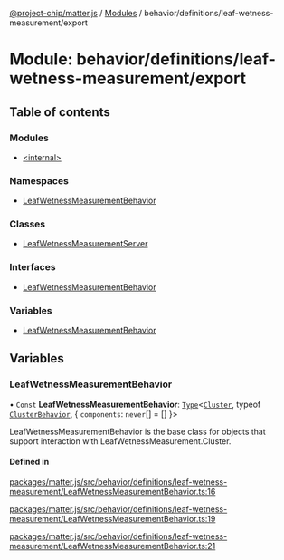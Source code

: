 [@project-chip/matter.js](../README.md) / [Modules](../modules.md) / behavior/definitions/leaf-wetness-measurement/export

# Module: behavior/definitions/leaf-wetness-measurement/export

## Table of contents

### Modules

- [\<internal\>](behavior_definitions_leaf_wetness_measurement_export._internal_.md)

### Namespaces

- [LeafWetnessMeasurementBehavior](behavior_definitions_leaf_wetness_measurement_export.LeafWetnessMeasurementBehavior.md)

### Classes

- [LeafWetnessMeasurementServer](../classes/behavior_definitions_leaf_wetness_measurement_export.LeafWetnessMeasurementServer.md)

### Interfaces

- [LeafWetnessMeasurementBehavior](../interfaces/behavior_definitions_leaf_wetness_measurement_export.LeafWetnessMeasurementBehavior-1.md)

### Variables

- [LeafWetnessMeasurementBehavior](behavior_definitions_leaf_wetness_measurement_export.md#leafwetnessmeasurementbehavior)

## Variables

### LeafWetnessMeasurementBehavior

• `Const` **LeafWetnessMeasurementBehavior**: [`Type`](../interfaces/behavior_cluster_export.ClusterBehavior.Type.md)\<[`Cluster`](../interfaces/cluster_export.LeafWetnessMeasurement.Cluster.md), typeof [`ClusterBehavior`](behavior_cluster_export.ClusterBehavior.md), \{ `components`: `never`[] = [] }\>

LeafWetnessMeasurementBehavior is the base class for objects that support interaction with LeafWetnessMeasurement.Cluster.

#### Defined in

[packages/matter.js/src/behavior/definitions/leaf-wetness-measurement/LeafWetnessMeasurementBehavior.ts:16](https://github.com/project-chip/matter.js/blob/c0d55745d5279e16fdfaa7d2c564daa31e19c627/packages/matter.js/src/behavior/definitions/leaf-wetness-measurement/LeafWetnessMeasurementBehavior.ts#L16)

[packages/matter.js/src/behavior/definitions/leaf-wetness-measurement/LeafWetnessMeasurementBehavior.ts:19](https://github.com/project-chip/matter.js/blob/c0d55745d5279e16fdfaa7d2c564daa31e19c627/packages/matter.js/src/behavior/definitions/leaf-wetness-measurement/LeafWetnessMeasurementBehavior.ts#L19)

[packages/matter.js/src/behavior/definitions/leaf-wetness-measurement/LeafWetnessMeasurementBehavior.ts:21](https://github.com/project-chip/matter.js/blob/c0d55745d5279e16fdfaa7d2c564daa31e19c627/packages/matter.js/src/behavior/definitions/leaf-wetness-measurement/LeafWetnessMeasurementBehavior.ts#L21)
